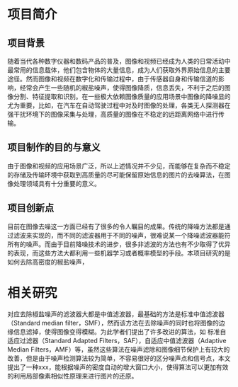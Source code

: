 ﻿# 项目简介

## 项目背景
随着当代各种数字仪器和数码产品的普及，图像和视频已经成为人类的日常活动中最常用的信息载体，他们包含物体的大量信息，成为人们获取外界原始信息的主要途径。然而图像和视频在数字化和传输过程中，由于传感器自身和传输信道的影响，经常会产生一些随机的椒盐噪声，使得图像降质，信息丢失，不利于之后的图像分割、特征提取和识别。在一些极大依赖图像质量的应用场景中图像的降噪显的尤为重要，比如，在汽车在自动驾驶过程中对及时图像的处理，各类无人探测器在强干扰环境下的图像采集与处理，高质量的图像在不稳定的远距离网络中进行传输。

## 项目制作的目的与意义
由于图像和视频的应用场景广泛，所以上述情况并不少见，而能够在复杂而不稳定的存储及传输环境中获取到高质量的尽可能保留原始信息的图片的去噪算法，在图像处理领域具有十分重要的意义。

## 项目创新点
目前在图像去噪这一方面已经有了很多的令人瞩目的成果。传统的降噪方法都是通过滤波来实现的，而不同的滤波器用于不同的噪声，很难说某一个降噪滤波器能符所有的噪声。而由于目前降噪技术的进步，很多非滤波的方法也有不少取得了优异的表现，而这些方法大都利用一些机器学习或者概率模型的手段。本项目研究的是如何去除高密度的椒盐噪声，

# 相关研究
对应去除椒盐噪声的滤波器大都是中值滤波器，最基础的方法是标准中值滤波器（Standard median filter，SMF），然而该方法在去除噪声的同时也将图像的边缘信息滤掉，使得图像变得模糊。为此学者们提出了许多改进的算法，如
标准自适应过滤器（Standard Adapted Filters，SAF），自适应中值滤波器（Adaptive Median Filters，AMF）等，虽然这些算法在噪声滤除和图像细节保护上有较大的改善，但是由于噪声检测算法较为简单，不容易很好的区分噪声点和信号点，本文提出了一种xxx，能根据噪声的密度自动的增大窗口大小，使得算法可以更加有效的利用局部像素相似性原理来进行图片的还原。